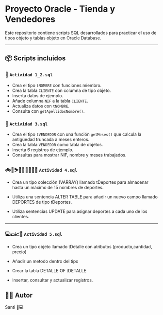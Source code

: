 # Proyecto Oracle - Tienda y Vendedores

Este repositorio contiene scripts SQL desarrollados para practicar el uso de tipos objeto y tablas objeto en Oracle Database.

---

## 📦 Scripts incluidos

### 🧾 `Actividad 1_2.sql`
- Crea el tipo `tNOMBRE` con funciones miembro.
- Crea la tabla `CLIENTE` con columna de tipo objeto.
- Inserta datos de ejemplo.
- Añade columna `NIF` a la tabla `CLIENTE`.
- Actualiza datos con `tNOMBRE`.
- Consulta con `getApellidosNombre()`.

### 🧾 `Actividad 3.sql`
- Crea el tipo `tVENDEDOR` con una función `getMeses()` que calcula la antigüedad truncada a meses enteros.
- Crea la tabla `VENDEDOR` como tabla de objetos.
- Inserta 6 registros de ejemplo.
- Consultas para mostrar NIF, nombre y meses trabajados.

### 🚲🤺⛷️🏌️‍♀️🧗‍♀️🧘‍♀️ `Actividad 4.sql`
- Crea un tipo colección (VARRAY) llamado tDeportes para almacenar hasta un máximo de 15 nombres de deportes.

- Utiliza una sentencia ALTER TABLE para añadir un nuevo campo llamado DEPORTES de tipo tDeportes.

- Utiliza sentencias UPDATE para asignar deportes a cada uno de los clientes.
---
### 💻💶📈💫 `Actividad 5.sql`
- Crea un tipo objeto llamado tDetalle con atributos (producto,cantidad, precio)

- Añadir un metodo dentro del tipo 

- Crear la tabla DETALLE OF tDETALLE

- Insertar, consultar y actualizar registros.

## 👨‍💻 Autor
Santi 🧠💻
